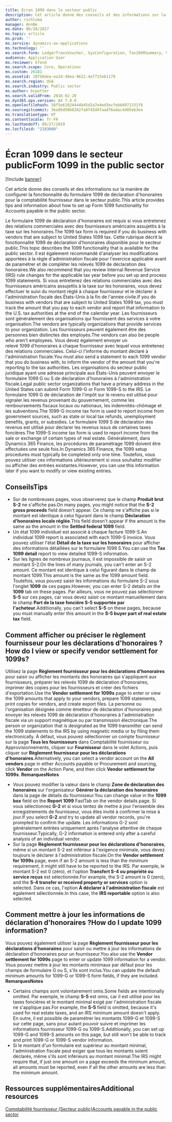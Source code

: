 ```yaml
---
title: Écran 1099 dans le secteur public
description: Cet article donne des conseils et des informations sur la manière de configurer la fonctionnalité du formulaire 1099 de déclaration d'honoraires pour la comptabilité fournisseur dans le secteur public.
author: rschloma
manager: AnnBe
ms.date: 06/20/2017
ms.topic: article
ms.prod: ''
ms.service: dynamics-ax-applications
ms.technology: ''
ms.search.form: LedgerTransVoucher, SysConfiguration, Tax1099Summary, VendTableListPage
audience: Application User
ms.reviewer: kfend
ms.search.scope: Core, Operations
ms.custom: 26181
ms.assetid: 10f56dea-ea2d-48ea-9622-4ef715eb1179
ms.search.region: USA
ms.search.industry: Public sector
ms.author: brpotter
ms.search.validFrom: 2016-02-28
ms.dyn365.ops.version: AX 7.0.0
ms.openlocfilehash: 58f5e61024444b45d2a7e4ed3ecfeb6d971331f8
ms.sourcegitcommit: 3ba95d50b8262fa0f43d4faad76adac4d05eb3ea
ms.translationtype: HT
ms.contentlocale: fr-FR
ms.lasthandoff: 09/27/2019
ms.locfileid: "2183660"
---
```

# <a name="form-1099-in-the-public-sector"></a><span data-ttu-id="284dc-103">Écran 1099 dans le secteur public</span><span class="sxs-lookup"><span data-stu-id="284dc-103">Form 1099 in the public sector</span></span>

[!include [banner](../includes/banner.md)]

<span data-ttu-id="284dc-104">Cet article donne des conseils et des informations sur la manière de configurer la fonctionnalité du formulaire 1099 de déclaration d'honoraires pour la comptabilité fournisseur dans le secteur public.</span><span class="sxs-lookup"><span data-stu-id="284dc-104">This article provides tips and information about how to set up Form 1099 functionality for Accounts payable in the public sector.</span></span>

<span data-ttu-id="284dc-105">Le formulaire 1099 de déclaration d'honoraires est requis si vous entretenez des relations commerciales avec des fournisseurs américains assujettis à la taxe sur les honoraires.</span><span class="sxs-lookup"><span data-stu-id="284dc-105">The 1099 tax form is required if you do business with vendors that are subject to United States 1099 tax.</span></span> <span data-ttu-id="284dc-106">Cette rubrique décrit la fonctionnalité 1099 de déclaration d'honoraires disponible pour le secteur public.</span><span class="sxs-lookup"><span data-stu-id="284dc-106">This topic describes the 1099 functionality that is available for the public sector.</span></span> <span data-ttu-id="284dc-107">Il est également recommandé d'analyser les modifications apportées à la règle d'administration fiscale pour l'exercice applicable avant de paramétrer et de compléter les relevés 1099 de déclaration des honoraires.</span><span class="sxs-lookup"><span data-stu-id="284dc-107">We also recommend that you review Internal Revenue Service (IRS) rule changes for the applicable tax year before you set up and process 1099 statements.</span></span> <span data-ttu-id="284dc-108">Si vous entretenez des relations commerciales avec des fournisseurs américains assujettis à la taxe sur les honoraires, vous devez effectuer le suivi du montant réglé à chaque fournisseur et le déclarer à l'administration fiscale des États-Unis à la fin de l'année civile.</span><span class="sxs-lookup"><span data-stu-id="284dc-108">If you do business with vendors that are subject to United States 1099 tax, you must track the amount that you pay to each vendor and report that information to the U.S. tax authorities at the end of the calendar year.</span></span> <span data-ttu-id="284dc-109">Les fournisseurs sont généralement des organisations qui fournissent des services à votre organisation.</span><span class="sxs-lookup"><span data-stu-id="284dc-109">The vendors are typically organizations that provide services to your organization.</span></span> <span data-ttu-id="284dc-110">Les fournisseurs peuvent également être des personnes bien distinctes des employés.</span><span class="sxs-lookup"><span data-stu-id="284dc-110">The vendors can also be people who aren't employees.</span></span> <span data-ttu-id="284dc-111">Vous devez également envoyer un relevé 1099 d'honoraires à chaque fournisseur avec lequel vous entretenez des relations commerciales. Celui-ci l'informe du montant déclaré à l'administration fiscale.</span><span class="sxs-lookup"><span data-stu-id="284dc-111">You must also send a statement to each 1099 vendor that you do business with, to inform the vendor of the amount that you're reporting to the tax authorities.</span></span> <span data-ttu-id="284dc-112">Les organisations du secteur public juridique ayant une adresse principale aux États-Unis peuvent envoyer le formulaire 1099 G ou S de déclaration d'honoraires à l'administration fiscale.</span><span class="sxs-lookup"><span data-stu-id="284dc-112">Legal public sector organizations that have a primary address in the United States can submit Form 1099-G or Form 1099-S to the IRS.</span></span> <span data-ttu-id="284dc-113">Le formulaire 1099 G de déclaration de l'impôt sur le revenu est utilisé pour signaler les revenus provenant du gouvernement, comme les remboursements fiscaux locaux ou nationaux, les indemnités-chômage et les subventions.</span><span class="sxs-lookup"><span data-stu-id="284dc-113">The 1099-G income tax form is used to report income from government sources, such as state or local tax refunds, unemployment benefits, grants, or subsidies.</span></span> <span data-ttu-id="284dc-114">Le formulaire 1099 S de déclaration des revenus est utilisé pour déclarer les revenus issus de certaines taxes foncières.</span><span class="sxs-lookup"><span data-stu-id="284dc-114">The 1099-S income tax form is used to report income from the sale or exchange of certain types of real estate.</span></span> <span data-ttu-id="284dc-115">Généralement, dans Dynamics 365 Finance, les procédures de paramétrage 1099 doivent être effectuées une seule fois.</span><span class="sxs-lookup"><span data-stu-id="284dc-115">In Dynamics 365 Finance, the 1099 setup procedures must typically be completed only one time.</span></span> <span data-ttu-id="284dc-116">Toutefois, vous pouvez utiliser ces informations ultérieurement si vous souhaitez modifier ou afficher des entrées existantes.</span><span class="sxs-lookup"><span data-stu-id="284dc-116">However, you can use this information later if you want to modify or view existing entries.</span></span>

## <a name="tips"></a><span data-ttu-id="284dc-117">Conseils</span><span class="sxs-lookup"><span data-stu-id="284dc-117">Tips</span></span>
-   <span data-ttu-id="284dc-118">Sur de nombreuses pages, vous observerez que le champ **Produit brut S-2** ne s'affiche pas.</span><span class="sxs-lookup"><span data-stu-id="284dc-118">On many pages, you might notice that the **S-2 gross proceeds** field doesn't appear.</span></span> <span data-ttu-id="284dc-119">Ce champ ne s'affiche pas si le montant est identique à celui figurant dans le champ **Déclaration d'honoraires locale réglée**.</span><span class="sxs-lookup"><span data-stu-id="284dc-119">This field doesn't appear if the amount is the same as the amount in the **Settled federal 1099** field.</span></span>
-   <span data-ttu-id="284dc-120">Un état 1099 individuel est associé à chaque facture 1099-S.</span><span class="sxs-lookup"><span data-stu-id="284dc-120">An individual 1099 report is associated with each 1099-S invoice.</span></span> <span data-ttu-id="284dc-121">Vous pouvez utiliser l'état **Détail de la taxe sur les honoraires** pour afficher des informations détaillées sur le formulaire 1099 S.</span><span class="sxs-lookup"><span data-stu-id="284dc-121">You can use the **Tax 1099 detail** report to view detailed 1099-S information.</span></span>
-   <span data-ttu-id="284dc-122">Sur les lignes de nombreux journaux, il est impossible de saisir un montant S-2.</span><span class="sxs-lookup"><span data-stu-id="284dc-122">On the lines of many journals, you can't enter an S-2 amount.</span></span> <span data-ttu-id="284dc-123">Ce montant est identique à celui figurant dans le champ de montant 1099.</span><span class="sxs-lookup"><span data-stu-id="284dc-123">This amount is the same as the 1099 amount field.</span></span> <span data-ttu-id="284dc-124">Toutefois, vous pouvez saisir les informations du formulaire S-2 sous l'onglet **1099** de ces pages.</span><span class="sxs-lookup"><span data-stu-id="284dc-124">However, you can enter S-2 details on the **1099** tab on these pages.</span></span> <span data-ttu-id="284dc-125">Par ailleurs, vous ne pouvez pas sélectionner **S-5** sur ces pages, car vous devez saisir ce montant manuellement dans le champ **Part de la taxe foncière S-5 supportée par l'acheteur**.</span><span class="sxs-lookup"><span data-stu-id="284dc-125">Additionally, you can't select **S-5** on these pages, because you must manually enter this amount in the **S-5 buyer part of real estate tax** field.</span></span>

## <a name="how-do-i-view-or-specify-vendor-settlement-for-1099s"></a><span data-ttu-id="284dc-126">Comment afficher ou préciser le règlement fournisseur pour les déclarations d'honoraires ?</span><span class="sxs-lookup"><span data-stu-id="284dc-126">How do I view or specify vendor settlement for 1099s?</span></span>
<span data-ttu-id="284dc-127">Utilisez la page **Règlement fournisseur pour les déclarations d'honoraires** pour saisir ou afficher les montants des honoraires qui s'appliquent aux fournisseurs, préparer les relevés 1099 de déclaration d'honoraires, imprimer des copies pour les fournisseurs et créer des fichiers d'exportation.</span><span class="sxs-lookup"><span data-stu-id="284dc-127">Use the **Vendor settlement for 1099s** page to enter or view the 1099 amounts that apply to your vendors, prepare 1099 statements, print copies for vendors, and create export files.</span></span> <span data-ttu-id="284dc-128">La personne ou l'organisation désignée comme émetteur de déclaration d'honoraires peut envoyer les relevés 1099 de déclaration d'honoraires à l'administration fiscale via un support magnétique ou par transmission électronique.</span><span class="sxs-lookup"><span data-stu-id="284dc-128">The person or organization that is designated as the 1099 transmitter can send the 1099 statements to the IRS by using magnetic media or by filing them electronically.</span></span> <span data-ttu-id="284dc-129">À défaut, vous pouvez sélectionner un compte fournisseur sur la page **Tous les fournisseurs** dans Comptabilité fournisseur ou Approvisionnements, cliquer sur **Fournisseur** dans le volet Actions, puis cliquer sur **Règlement fournisseur pour les déclarations d'honoraires**.</span><span class="sxs-lookup"><span data-stu-id="284dc-129">Alternatively, you can select a vendor account on the **All vendors** page in either Accounts payable or Procurement and sourcing, click **Vendor** on the Action Pane, and then click **Vendor settlement for 1099s**.</span></span> <span data-ttu-id="284dc-130">**Remarques**</span><span class="sxs-lookup"><span data-stu-id="284dc-130">**Notes**</span></span>

-   <span data-ttu-id="284dc-131">Vous pouvez modifier la valeur dans le champ **Zone de déclaration des honoraires** sur l'organisateur **Générer la déclaration des honoraires** dans la page de détails du fournisseur.</span><span class="sxs-lookup"><span data-stu-id="284dc-131">You can change value in the **1099 box** field on the **Report 1099** FastTab on the vendor details page.</span></span> <span data-ttu-id="284dc-132">Si vous sélectionnez **G-2** et si vous tentez de mettre à jour l'ensemble des enregistrements de fournisseur, vous êtes invité à confirmer la mise à jour.</span><span class="sxs-lookup"><span data-stu-id="284dc-132">If you select **G-2** and try to update all vendor records, you're prompted to confirm the update.</span></span> <span data-ttu-id="284dc-133">Les informations G-2 sont généralement entrées uniquement après l'analyse attentive de chaque fournisseur.</span><span class="sxs-lookup"><span data-stu-id="284dc-133">Typically, G-2 information is entered only after a careful analysis of an individual vendor.</span></span>
-   <span data-ttu-id="284dc-134">Sur la page **Règlement fournisseur pour les déclarations d'honoraires**, même si un montant S-2 est inférieur à l'exigence minimale, vous devez toujours le déclarer à l'administration fiscale.</span><span class="sxs-lookup"><span data-stu-id="284dc-134">On the **Vendor settlement for 1099s** page, even if an S-2 amount is less than the minimum requirement, it might still have to be reported to the IRS.</span></span> <span data-ttu-id="284dc-135">Par exemple, le montant S-2 est 0 (zéro), et l'option **Transfert S-4 ou propriété ou service reçus** est sélectionnée.</span><span class="sxs-lookup"><span data-stu-id="284dc-135">For example, the S-2 amount is 0 (zero), and the **S-4 transfer or received property or services** option is selected.</span></span> <span data-ttu-id="284dc-136">Dans ce cas, l'option **À déclarer à l'administration fiscale** est également sélectionnée.</span><span class="sxs-lookup"><span data-stu-id="284dc-136">In this case, the **IRS reportable** option is also selected.</span></span>

## <a name="how-do-i-update-1099-information"></a><span data-ttu-id="284dc-137">Comment mettre à jour les informations de déclaration d'honoraires ?</span><span class="sxs-lookup"><span data-stu-id="284dc-137">How do I update 1099 information?</span></span>
<span data-ttu-id="284dc-138">Vous pouvez également utiliser la page **Règlement fournisseur pour les déclarations d'honoraires** pour saisir ou mettre à jour les informations de déclaration d'honoraires pour un fournisseur.</span><span class="sxs-lookup"><span data-stu-id="284dc-138">You also use the **Vendor settlement for 1099s** page to enter or update 1099 information for a vendor.</span></span> <span data-ttu-id="284dc-139">Vous pouvez mettre à jour les montants minimaux par défaut pour les champs de formulaire G ou S, s'ils sont inclus.</span><span class="sxs-lookup"><span data-stu-id="284dc-139">You can update the default minimum amounts for 1099-G or 1099-S form fields, if they are included.</span></span> <span data-ttu-id="284dc-140">**Remarques**</span><span class="sxs-lookup"><span data-stu-id="284dc-140">**Notes**</span></span>

-   <span data-ttu-id="284dc-141">Certains champs sont volontairement omis.</span><span class="sxs-lookup"><span data-stu-id="284dc-141">Some fields are intentionally omitted.</span></span> <span data-ttu-id="284dc-142">Par exemple, le champ **S-5** est omis, car il est utilisé pour les taxes foncières et le montant minimal exigé par l'administration fiscale ne s'applique pas.</span><span class="sxs-lookup"><span data-stu-id="284dc-142">For example, the **S-5** field is omitted, because it's used for real estate taxes, and an IRS minimum amount doesn't apply.</span></span> <span data-ttu-id="284dc-143">En outre, il est possible de paramétrer les montants 1099-G et 1099-S sur cette page, sans pour autant pouvoir suivre et imprimer les informations fournisseur 1099-G ou 1099-S.</span><span class="sxs-lookup"><span data-stu-id="284dc-143">Additionally, you can set up 1099-G and 1099-S amounts on this page, but still won't be able to track and print 1099-G or 1099-S vendor information.</span></span>
-   <span data-ttu-id="284dc-144">Si le montant d'un formulaire est supérieur au montant minimal, l'administration fiscale peut exiger que tous les montants soient déclarés, même s'ils sont inférieurs au montant minimal.</span><span class="sxs-lookup"><span data-stu-id="284dc-144">The IRS might require that, if just one amount on a page exceeds the minimum amount, all amounts must be reported, even if all the other amounts are less than the minimum amount.</span></span>


<a name="additional-resources"></a><span data-ttu-id="284dc-145">Ressources supplémentaires</span><span class="sxs-lookup"><span data-stu-id="284dc-145">Additional resources</span></span>
--------

[<span data-ttu-id="284dc-146">Comptabilité fournisseur (Secteur public)</span><span class="sxs-lookup"><span data-stu-id="284dc-146">Accounts payable in the public sector</span></span>](../public-sector/accounts-payable-public-sector.md)




